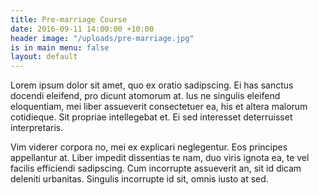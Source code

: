```yaml
---
title: Pre-marriage Course
date: 2016-09-11 14:00:00 +10:00
header image: "/uploads/pre-marriage.jpg"
is in main menu: false
layout: default
---
```


Lorem ipsum dolor sit amet, quo ex oratio sadipscing. Ei has sanctus docendi eleifend, pro dicunt atomorum at. Ius ne singulis eleifend eloquentiam, mei liber assueverit consectetuer ea, his et altera malorum cotidieque. Sit propriae intellegebat et. Ei sed interesset deterruisset interpretaris.

Vim viderer corpora no, mei ex explicari neglegentur. Eos principes appellantur at. Liber impedit dissentias te nam, duo viris ignota ea, te vel facilis efficiendi sadipscing. Cum incorrupte assueverit an, sit id dicam deleniti urbanitas. Singulis incorrupte id sit, omnis iusto at sed.